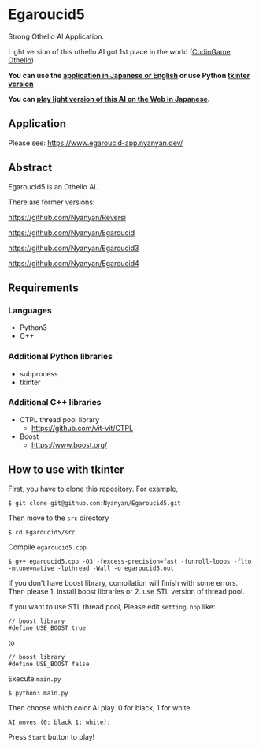 # Egaroucid5
Strong Othello AI Application.

Light version of this othello AI got 1st place in the world ([CodinGame Othello](https://www.codingame.com/multiplayer/bot-programming/othello-1/leaderboard))

**You can use the [application in Japanese or English](#application_version) or use Python [tkinter version](#tkinter_version)**

**You can [play light version of this AI on the Web in Japanese](https://www.egaroucid.nyanyan.dev/).**



<a id="application_version"></a>

## Application

Please see: https://www.egaroucid-app.nyanyan.dev/



<a id="tkinter_version"></a>

## Abstract

Egaroucid5 is an Othello AI.

There are former versions:

https://github.com/Nyanyan/Reversi

https://github.com/Nyanyan/Egaroucid

https://github.com/Nyanyan/Egaroucid3

https://github.com/Nyanyan/Egaroucid4



## Requirements

### Languages

* Python3
* C++

### Additional Python libraries

* subprocess
* tkinter

### Additional C++ libraries

* CTPL thread pool library
  * https://github.com/vit-vit/CTPL
* Boost
  * https://www.boost.org/





## How to use with tkinter

First, you have to clone this repository. For example,

```
$ git clone git@github.com:Nyanyan/Egaroucid5.git
```

Then move to the ```src``` directory

```
$ cd Egaroucid5/src
```

Compile ```egaroucid5.cpp```

```
$ g++ egaroucid5.cpp -O3 -fexcess-precision=fast -funroll-loops -flto -mtune=native -lpthread -Wall -o egaroucid5.out
```

If you don't have boost library, compilation will finish with some errors. Then please 1. install boost libraries or 2. use STL version of thread pool.

If you want to use STL thread pool, Please edit ```setting.hpp``` like:

```
// boost library
#define USE_BOOST true
```

to

```
// boost library
#define USE_BOOST false
```

Execute ```main.py```

```
$ python3 main.py
```

Then choose which color AI play. 0 for black, 1 for white

```
AI moves (0: black 1: white): 
```

Press ```Start``` button to play!

